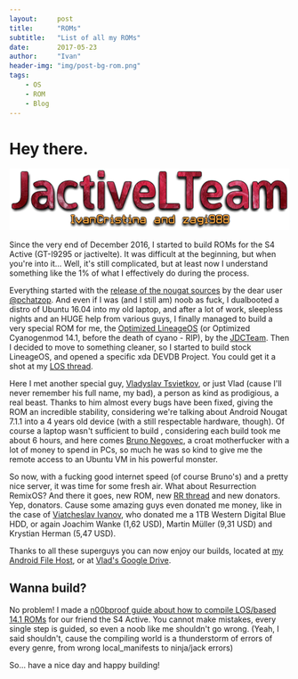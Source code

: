```yaml
---
layout:     post
title:      "ROMs"
subtitle:   "List of all my ROMs"
date:       2017-05-23
author:     "Ivan"
header-img: "img/post-bg-rom.png"
tags:
    - OS
    - ROM
    - Blog
---
```



# Hey there.

![java-javascript](/img/in-post/post-js-version/Team.png)

Since the very end of December 2016, I started to build ROMs for the S4 Active (GT-I9295 or jactivelte). It was difficult at the beginning, but when you're into it... Well, it's still complicated, but at least now I understand something like the 1% of what I effectively do during the process.

Everything started with the <a href="https://forum.xda-developers.com/showpost.php?p=70261434&postcount=323" target="_blank">release of the nougat sources</a> by the dear user <a href="https://forum.xda-developers.com/member.php?u=7008679" target="_blank">@pchatzop</a>. And even if I was (and I still am) noob as fuck, I dualbooted a distro of Ubuntu 16.04 into my old laptop, and after a lot of work, sleepless nights and an HUGE help from various guys, I finally managed to build a very special ROM for me, the <a href="https://forum.xda-developers.com/galaxy-s4/i9505-orig-develop/jdcteam-optimized-cyanogenmod-14-0-t3479888" target="_blank">Optimized LineageOS</a> (or Optimized Cyanogenmod 14.1, before the death of cyano - RIP), by the <a href="https://github.com/JDCTeam" target="_blank">JDCTeam</a>.
Then I decided to move to something cleaner, so I started to build stock LineageOS, and opened a specific xda DEVDB Project. You could get it a shot at my <a href="https://forum.xda-developers.com/galaxy-s4-active/development/7-1-1-optimized-cyanogenmod-14-1-t3528753" target="_blank">LOS thread</a>.

Here I met another special guy, <a href="https://github.com/tsvietOK" target="_blank">Vladyslav Tsvietkov</a>, or just Vlad (cause I'll never remember his full name, my bad), a person as kind as prodigious, a real beast. Thanks to him almost every bugs have been fixed, giving the ROM an incredible stability, considering we're talking about Android Nougat 7.1.1 into a 4 years old device (with a still respectable hardware, though).
Of course a laptop wasn't sufficient to build , considering each build took me about 6 hours, and here comes <a href="https://github.com/zagi988" target="_blank">Bruno Negovec</a>, a croat motherfucker with a lot of money to spend in PCs, so much he was so kind to give me the remote access to an Ubuntu VM in his powerful monster.

So now, with a fucking good internet speed (of course Bruno's) and a pretty nice server, it was time for some fresh air. What about Resurrection RemixOS?
And there it goes, new ROM, new <a href="https://forum.xda-developers.com/galaxy-s4-active/development/7-1-1-rr-5-8-0-t3541969" target="_blank">RR thread</a> and new donators. Yep, donators. Cause some amazing guys even donated me money, like in the case of <a href="https://github.com/olooikea" target="_blank">Viatcheslav Ivanov</a>, who donated me a 1TB Western Digital Blue HDD, or again Joachim Wanke (1,62 USD), Martin Müller (9,31 USD) and Krystian Herman (5,47 USD).

Thanks to all these superguys you can now enjoy our builds, located at <a href="https://www.androidfilehost.com/?w=files&flid=141424my" target="_blank">my Android File Host</a>, or at <a href="https://drive.google.com/drive/folders/0Bx-MjaVCl0SsV3R2enJqSkpKVUU" target="_blank">Vlad's Google Drive</a>.

## Wanna build?

No problem! I made a <a href="https://ivancristina.github.io/HowToBuild/" target="_blank">n00bproof guide about how to compile LOS/based 14.1 ROMs</a> for our friend the S4 Active. You cannot make mistakes, every single step is guided, so even a noob like me shouldn't go wrong. (Yeah, I said shouldn't, cause the compiling world is a thunderstorm of errors of every genre, from wrong local_manifests to ninja/jack errors)

So... have a nice day and happy building!
